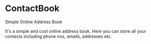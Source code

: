 # ContactBook
Simple Online Address Book

It's a simple and cool online address book. Here you can store all your contacts including phone nos, emails, addresses etc.
